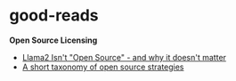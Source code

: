 # good-reads

**Open Source Licensing**
- [Llama2 Isn't "Open Source" - and why it doesn't matter](https://www.alessiofanelli.com/blog/llama2-isnt-open-source)
- [A short taxonomy of open source strategies](https://matt-rickard.com/short-taxonomy-of-open-source-strategies)
